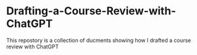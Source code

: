 # Drafting-a-Course-Review-with-ChatGPT
This repostory is a collection of ducments showing how I drafted a course review with ChatGPT
